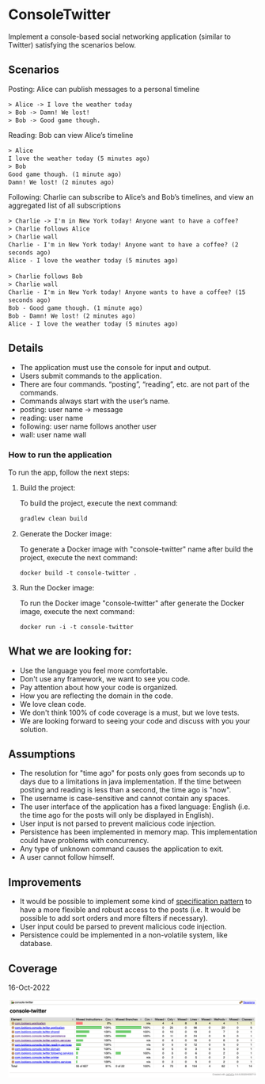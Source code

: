 ConsoleTwitter
========================

Implement a console-based social networking application (similar to Twitter) satisfying the scenarios below.

<h2>Scenarios</h2>

Posting: Alice can publish messages to a personal timeline

```
> Alice -> I love the weather today
> Bob -> Damn! We lost!
> Bob -> Good game though.
```

Reading: Bob can view Alice’s timeline

```
> Alice
I love the weather today (5 minutes ago)
> Bob
Good game though. (1 minute ago)
Damn! We lost! (2 minutes ago)
```

Following: Charlie can subscribe to Alice’s and Bob’s timelines, and view an aggregated list of all subscriptions

```
> Charlie -> I'm in New York today! Anyone want to have a coffee?
> Charlie follows Alice
> Charlie wall
Charlie - I'm in New York today! Anyone want to have a coffee? (2 seconds ago)
Alice - I love the weather today (5 minutes ago)

> Charlie follows Bob
> Charlie wall
Charlie - I'm in New York today! Anyone wants to have a coffee? (15 seconds ago)
Bob - Good game though. (1 minute ago)
Bob - Damn! We lost! (2 minutes ago)
Alice - I love the weather today (5 minutes ago)
```

<h2>Details</h2>

* The application must use the console for input and output.
* Users submit commands to the application.
* There are four commands. “posting”, “reading”, etc. are not part of the commands.
* Commands always start with the user’s name.
* posting: user name -> message
* reading: user name
* following: user name follows another user
* wall: user name wall

<h3>How to run the application</h4>

To run the app, follow the next steps:

1. Build the project:

   To build the project, execute the next command:

   ```cmd
   gradlew clean build
   ```

2. Generate the Docker image:

   To generate a Docker image with "console-twitter" name after build the project, execute the next command:

   ```shell
   docker build -t console-twitter .
   ```

3. Run the Docker image:

   To run the Docker image "console-twitter" after generate the Docker image, execute the next command:

   ```shell
   docker run -i -t console-twitter
   ```

<h2>What we are looking for: </h2>

* Use the language you feel more comfortable.
* Don't use any framework, we want to see you code.
* Pay attention about how your code is organized.
* How you are reflecting the domain in the code.
* We love clean code.
* We don't think 100% of code coverage is a must, but we love tests.
* We are looking forward to seeing your code and discuss with you your solution.

<h2>Assumptions</h2>

* The resolution for "time ago" for posts only goes from seconds up to days due to a limitations in java implementation. If the time
  between posting and reading is less than a second, the time ago is "now".
* The username is case-sensitive and cannot contain any spaces.
* The user interface of the application has a fixed language: English (i.e. the time ago for the posts will only be displayed in English).
* User input is not parsed to prevent malicious code injection.
* Persistence has been implemented in memory map. This implementation could have problems with concurrency.
* Any type of unknown command causes the application to exit.
* A user cannot follow himself.

<h2>Improvements</h2>

* It would be possible to implement some kind of [specification pattern](https://www.martinfowler.com/apsupp/spec.pdf) to have a more
  flexible and robust access to the posts (i.e. It would be possible to add sort orders and more filters if necessary).
* User input could be parsed to prevent malicious code injection.
* Persistence could be implemented in a non-volatile system, like database.

<h2>Coverage</h2>
16-Oct-2022

![Coverage - 16-Oct-2022](https://raw.githubusercontent.com/javintx/console-twitter/main/coverage-16-oct-22.png)
